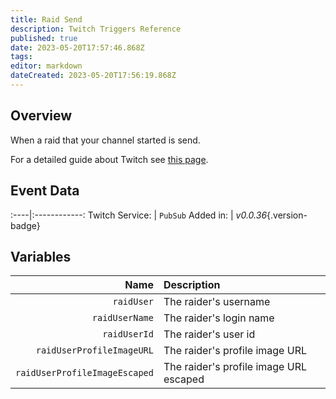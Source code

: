```yaml
---
title: Raid Send
description: Twitch Triggers Reference
published: true
date: 2023-05-20T17:57:46.868Z
tags: 
editor: markdown
dateCreated: 2023-05-20T17:56:19.868Z
---
```


## Overview
When a raid that your channel started is send.

For a detailed guide about Twitch see [this page](/Platforms/Twitch).

## Event Data
:----|:------------:
Twitch Service: | `PubSub`
Added in: | *v0.0.36*{.version-badge}

## Variables
Name | Description
----:|:------------
`raidUser` | The raider's username
`raidUserName` | The raider's login name
`raidUserId` | The raider's user id
`raidUserProfileImageURL` | The raider's profile image URL
`raidUserProfileImageEscaped` | The raider's profile image URL escaped